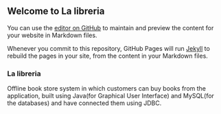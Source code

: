 ## Welcome to La libreria

You can use the [editor on GitHub](https://github.com/kbhyana/Bookstore/edit/gh-pages/README.md) to maintain and preview the content for your website in Markdown files.

Whenever you commit to this repository, GitHub Pages will run [Jekyll](https://jekyllrb.com/) to rebuild the pages in your site, from the content in your Markdown files.

### La libreria

Offline book store system in which customers can buy books from the application, built using Java(for Graphical User Interface) and MySQL(for the databases) and have connected them using JDBC.
```markdown

